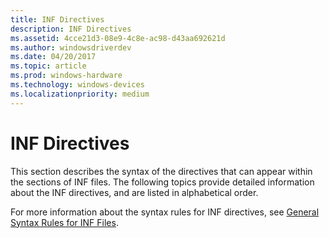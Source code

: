 ```yaml
---
title: INF Directives
description: INF Directives
ms.assetid: 4cce21d3-08e9-4c8e-ac98-d43aa692621d
ms.author: windowsdriverdev
ms.date: 04/20/2017
ms.topic: article
ms.prod: windows-hardware
ms.technology: windows-devices
ms.localizationpriority: medium
---
```


# INF Directives


This section describes the syntax of the directives that can appear within the sections of INF files. The following topics provide detailed information about the INF directives, and are listed in alphabetical order.

For more information about the syntax rules for INF directives, see [General Syntax Rules for INF Files](general-syntax-rules-for-inf-files.md).

